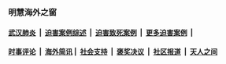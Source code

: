 
### 明慧海外之窗

####  [武汉肺炎](indexes/365.md?t=02190100) &nbsp;|&nbsp;  [迫害案例综述](indexes/328.md?t=02190100) &nbsp;|&nbsp; [迫害致死案例](indexes/277.md?t=02190100)  &nbsp;|&nbsp; [更多迫害案例](indexes/81.md?t=02190100)  &nbsp;|&nbsp; 
####  [时事评论](indexes/19.md?t=02190100) &nbsp;|&nbsp; [海外简讯](indexes/245.md?t=02190100)&nbsp;|&nbsp;  [社会支持](indexes/140.md?t=02190100) &nbsp;|&nbsp; [褒奖决议](indexes/282.md?t=02190100) &nbsp;|&nbsp; [社区报道](indexes/91.md?t=02190100)  &nbsp;|&nbsp; [天人之间](indexes/78.md?t=02190100) 

